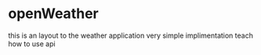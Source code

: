 # openWeather
this is an layout to the weather application very simple implimentation teach how to use api 
